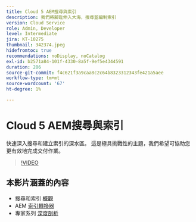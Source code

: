 ```yaml
---
title: Cloud 5 AEM搜尋與索引
description: 我們將腳趾伸入大海，搜尋並編制索引
version: Cloud Service
role: Admin, Developer
level: Intermediate
jira: KT-10275
thumbnail: 342374.jpeg
hidefromtoc: true
recommendations: noDisplay, noCatalog
exl-id: b2571a84-101f-4330-8a5f-9ef5e4344591
duration: 286
source-git-commit: f4c621f3a9caa8c2c64b8323312343fe421a5aee
workflow-type: tm+mt
source-wordcount: '67'
ht-degree: 1%

---
```


# Cloud 5 AEM搜尋與索引

快速深入搜尋和建立索引的深水區。 這是極具挑戰性的主題，我們希望可協助您更有效地完成交付作業。

>[!VIDEO](https://video.tv.adobe.com/v/342374?quality=12&learn=on)

## 本影片涵蓋的內容

+ 搜尋和索引 [概觀](https://experienceleague.adobe.com/docs/experience-manager-cloud-service/content/operations/indexing.html)
+ AEM [索引轉換器](https://experienceleague.adobe.com/docs/experience-manager-cloud-service/content/migration-journey/refactoring-tools/index-converter.html)
+ 專家系列 [深度剖析](../../../cloud-service/migration/moving-to-aem-as-a-cloud-service/search-and-indexing.md)
